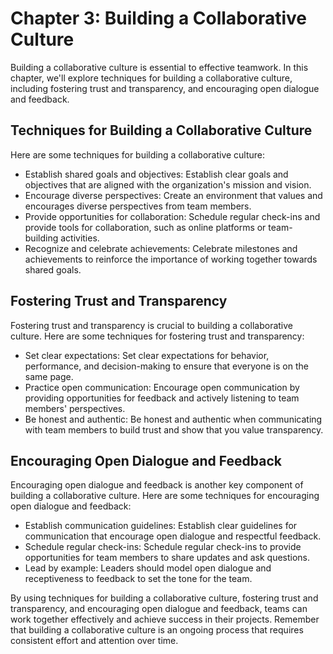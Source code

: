 Chapter 3: Building a Collaborative Culture
===========================================

Building a collaborative culture is essential to effective teamwork. In this chapter, we'll explore techniques for building a collaborative culture, including fostering trust and transparency, and encouraging open dialogue and feedback.

Techniques for Building a Collaborative Culture
-----------------------------------------------

Here are some techniques for building a collaborative culture:

* Establish shared goals and objectives: Establish clear goals and objectives that are aligned with the organization's mission and vision.
* Encourage diverse perspectives: Create an environment that values and encourages diverse perspectives from team members.
* Provide opportunities for collaboration: Schedule regular check-ins and provide tools for collaboration, such as online platforms or team-building activities.
* Recognize and celebrate achievements: Celebrate milestones and achievements to reinforce the importance of working together towards shared goals.

Fostering Trust and Transparency
--------------------------------

Fostering trust and transparency is crucial to building a collaborative culture. Here are some techniques for fostering trust and transparency:

* Set clear expectations: Set clear expectations for behavior, performance, and decision-making to ensure that everyone is on the same page.
* Practice open communication: Encourage open communication by providing opportunities for feedback and actively listening to team members' perspectives.
* Be honest and authentic: Be honest and authentic when communicating with team members to build trust and show that you value transparency.

Encouraging Open Dialogue and Feedback
--------------------------------------

Encouraging open dialogue and feedback is another key component of building a collaborative culture. Here are some techniques for encouraging open dialogue and feedback:

* Establish communication guidelines: Establish clear guidelines for communication that encourage open dialogue and respectful feedback.
* Schedule regular check-ins: Schedule regular check-ins to provide opportunities for team members to share updates and ask questions.
* Lead by example: Leaders should model open dialogue and receptiveness to feedback to set the tone for the team.

By using techniques for building a collaborative culture, fostering trust and transparency, and encouraging open dialogue and feedback, teams can work together effectively and achieve success in their projects. Remember that building a collaborative culture is an ongoing process that requires consistent effort and attention over time.


